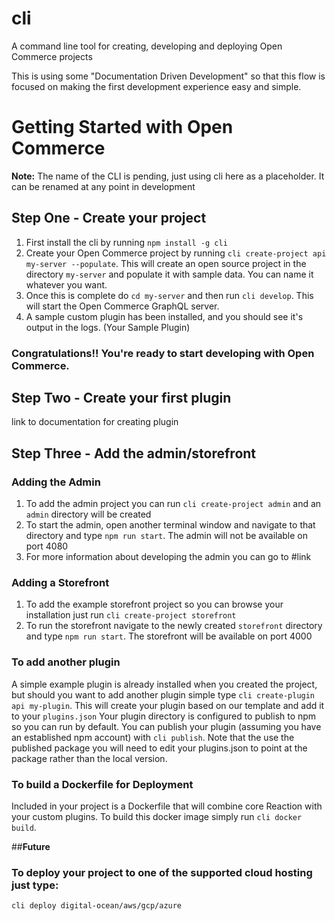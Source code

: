 # cli
A command line tool for creating, developing and deploying Open Commerce projects

This is using some "Documentation Driven Development" so that this flow is focused on making the first development experience easy and simple.

# Getting Started with Open Commerce

**Note:** The name of the CLI is pending, just using cli here as a placeholder.
It can be renamed at any point in development

## Step One - Create your project

1. First install the cli by running `npm install -g cli`
2. Create your Open Commerce project by running `cli create-project api my-server --populate`. This will create an open source project in the directory `my-server` and populate it with sample data. You can name it whatever you want.
3. Once this is complete do `cd my-server` and then run `cli develop`. This will start the Open Commerce GraphQL server.
4. A sample custom plugin has been installed, and you should see it's output in the logs. (Your Sample Plugin)

### Congratulations!! You're ready to start developing with Open Commerce.

## Step Two - Create your first plugin
link to documentation for creating plugin


## Step Three - Add the admin/storefront

### Adding the Admin

1. To add the admin project you can run `cli create-project admin` and an `admin` directory will be created
2. To start the admin, open another terminal window and navigate to that directory and type `npm run start`. The admin will not be available on port 4080
3. For more information about developing the admin you can go to #link

### Adding a Storefront

1. To add the example storefront project so you can browse your installation just run `cli create-project storefront`
2. To run the storefront navigate to the newly created `storefront` directory and type `npm run start`. The storefront will be available on port 4000

### To add another plugin

A simple example plugin is already installed when you created the project, but should you want to add another plugin simple type `cli create-plugin api my-plugin`. This will create your plugin based on our template and add it to your `plugins.json`
Your plugin directory is configured to publish to npm so you can run by default. You can publish your plugin (assuming you have an established npm account)
with `cli publish`. Note that the use the published package you will need to edit your plugins.json to point at the package rather than the local version.

### To build a Dockerfile for Deployment

Included in your project is a Dockerfile that will combine core Reaction with your custom plugins. To build this docker image
simply run `cli docker build`.

##**Future**

### To deploy your project to one of the supported cloud hosting just type:

`cli deploy digital-ocean/aws/gcp/azure`
